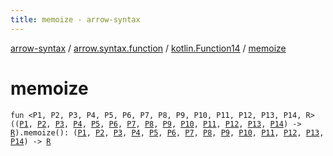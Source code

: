 ```yaml
---
title: memoize - arrow-syntax
---
```


[arrow-syntax](../../index.html) / [arrow.syntax.function](../index.html) / [kotlin.Function14](index.html) / [memoize](./memoize.html)

# memoize

`fun <P1, P2, P3, P4, P5, P6, P7, P8, P9, P10, P11, P12, P13, P14, R> ((`[`P1`](memoize.html#P1)`, `[`P2`](memoize.html#P2)`, `[`P3`](memoize.html#P3)`, `[`P4`](memoize.html#P4)`, `[`P5`](memoize.html#P5)`, `[`P6`](memoize.html#P6)`, `[`P7`](memoize.html#P7)`, `[`P8`](memoize.html#P8)`, `[`P9`](memoize.html#P9)`, `[`P10`](memoize.html#P10)`, `[`P11`](memoize.html#P11)`, `[`P12`](memoize.html#P12)`, `[`P13`](memoize.html#P13)`, `[`P14`](memoize.html#P14)`) -> `[`R`](memoize.html#R)`).memoize(): (`[`P1`](memoize.html#P1)`, `[`P2`](memoize.html#P2)`, `[`P3`](memoize.html#P3)`, `[`P4`](memoize.html#P4)`, `[`P5`](memoize.html#P5)`, `[`P6`](memoize.html#P6)`, `[`P7`](memoize.html#P7)`, `[`P8`](memoize.html#P8)`, `[`P9`](memoize.html#P9)`, `[`P10`](memoize.html#P10)`, `[`P11`](memoize.html#P11)`, `[`P12`](memoize.html#P12)`, `[`P13`](memoize.html#P13)`, `[`P14`](memoize.html#P14)`) -> `[`R`](memoize.html#R)